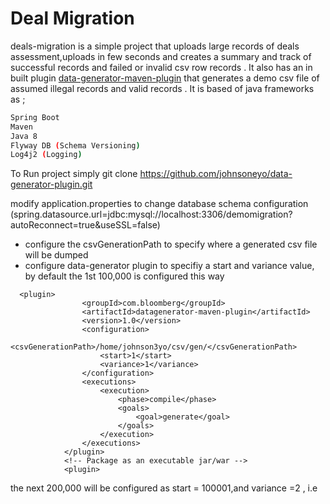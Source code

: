 # Deal Migration

deals-migration is a simple project that uploads large records of deals assessment,uploads in few seconds and creates a summary
and track of successful records and failed or invalid csv row records . It also has an in built plugin [data-generator-maven-plugin](https://github.com/johnsoneyo/data-generator-plugin) that generates a demo
csv file of assumed illegal records and valid records . It is based of java frameworks as ;

```sh
Spring Boot
Maven
Java 8
Flyway DB (Schema Versioning)
Log4j2 (Logging)

```

To Run project simply git clone https://github.com/johnsoneyo/data-generator-plugin.git 

 modify application.properties to change database schema configuration (spring.datasource.url=jdbc:mysql://localhost:3306/demomigration?autoReconnect=true&useSSL=false)
- configure the csvGenerationPath to specify where a generated csv file will be dumped
- configure data-generator plugin to specifiy a start and variance value, by default the 1st 100,000 is configured this way
```plugin 
  <plugin>
                <groupId>com.bloomberg</groupId>
                <artifactId>datagenerator-maven-plugin</artifactId>
                <version>1.0</version>
                <configuration>
                    <csvGenerationPath>/home/johnson3yo/csv/gen/</csvGenerationPath>
                    <start>1</start>
                    <variance>1</variance>
                </configuration>
                <executions>
                    <execution>
                        <phase>compile</phase>
                        <goals>
                            <goal>generate</goal>
                        </goals>
                    </execution>
                </executions>
            </plugin>
            <!-- Package as an executable jar/war -->
            <plugin>

```
the next 200,000 will be configured as start = 100001,and variance =2 , i.e
